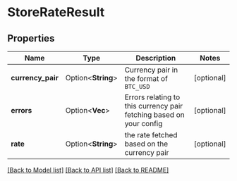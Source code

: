 # StoreRateResult

## Properties

Name | Type | Description | Notes
------------ | ------------- | ------------- | -------------
**currency_pair** | Option<**String**> | Currency pair in the format of `BTC_USD` | [optional]
**errors** | Option<**Vec<String>**> | Errors relating to this currency pair fetching based on your config | [optional]
**rate** | Option<**String**> | the rate fetched based on the currency pair | [optional]

[[Back to Model list]](../README.md#documentation-for-models) [[Back to API list]](../README.md#documentation-for-api-endpoints) [[Back to README]](../README.md)


